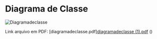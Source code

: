 # Diagrama de Classe

![Diagramadeclasse](https://user-images.githubusercontent.com/103187575/199362340-bfcfca24-c122-4a0f-bd2c-a279bf1a465a.JPG) 


Link arquivo em PDF: [diagramadeclasse.pdf][diagramadeclasse (1).pdf](https://github.com/samuelllopes/Projeto-Fix-IT/files/10007483/diagramadeclasse.1.pdf)
()

